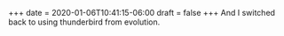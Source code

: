 +++
date = 2020-01-06T10:41:15-06:00
draft = false
+++
And I switched back to using thunderbird from evolution.